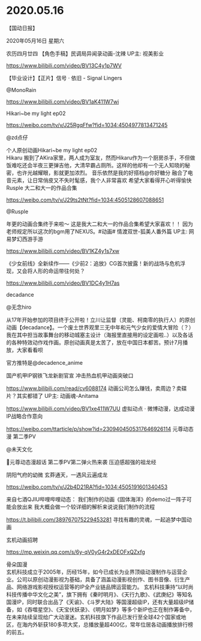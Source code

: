 # 2020.05.16


【国动日报】

2020年05月16日  星期六

农历四月廿四
【角色手稿】民调局异闻录动画-沈辣 UP主: 视美影业

https://www.bilibili.com/video/BV13C4y1p7WV



【毕业设计】【正片】信号 · 依旧 - Signal Lingers

@MonoRain

https://www.bilibili.com/video/BV1aK411W7wi


Hikari~be my light  ep02

https://weibo.com/tv/v/J25RgqFfw?fid=1034:4504977813471245  

@zd点仔                            

个人原创动画Hikari~be my light  ep02     
Hikaru 搬到了AKira家里，两人成为室友，然而Hikaru作为一个厨房杀手，不但做饭难吃还会半夜三更弹吉他，大清早霸占厕所。这样的他却有一个无人知晓的秘密，也许光越耀眼，影就更加浓烈。
音乐依然是我的好搭档@你好糖分  融合了电音元素，让日常俏皮又不失时髦感，我个人非常喜欢 希望大家看得开心听得愉快
Rusple  大二和大一的作品合集

https://weibo.com/tv/v/J29ts2tNt?fid=1034:4505128607088651

@Rusple  

年更的动画合集终于来啦～
这是我大二和大一的作品合集希望大家喜欢！！
因为老师规定所以这次的bgm用了NEXUS。#动画#
情渡双世-狐美人番外篇 UP主: 网易梦幻西游手游

https://www.bilibili.com/video/BV1KZ4y1s7xw

 
《少女前线》全新续作——《少前2：追放》CG首次披露！新的战场与危机浮现，又会将人形的命运带往何处？ 

https://www.bilibili.com/video/BV1DC4y1H7as


decadance

@无念hiro                            

从17年开始参加的项目终于公开啦！立川让监督（灵能、柯南零的执行人）的原创动画【decadance】。一个废土世界观里三无中年和元气少女的爱情大冒险（？）我在其中担当故事舞台的移动城塞主设计（海报里直接用的设定画啦..）以及各话的各种特效动作戏作画。原创动画真是太苦了，放在中国日本都苦。预计7月播放，大家看看呗

官方推特是@decadence_anime


 国产机甲IP钢铁飞龙新剧官宣 冲击热血机甲动画突破口

https://www.bilibili.com/read/cv6088174
动画公司怎么赚钱，卖周边？卖碟片？其实都错了 UP主: 动画魂-Anitama

https://www.bilibili.com/video/BV1xe411W7UU
虚拟动点 · 微博动漫，达成动漫IP战略合作意向

https://weibo.com/ttarticle/p/show?id=2309404505317646926114
元尊动态漫  第二季PV

@未天文化                            

元尊动态漫超话 第二季PV第二弹火热来袭
压迫感超强的祖龙经

阴阳气府的幼微
玄莽通天，一遇风云遍成龙

https://weibo.com/tv/v/J2b4D21RA?fid=1034:4505191601340453

来自七酒QJIU哔哩哔哩动态： 我们制作的动画《固体海洋》的demo过一阵子可能会放出来
我大概会做一个较详细的解析来说说我们制作的流程

https://t.bilibili.com/389767075229453281
寻找有趣的灵魂，一起追梦中国动画

玄机动画招聘

https://mp.weixin.qq.com/s/6y-qV0yG4r2xDEOFxQZxfg

骨朵国漫  
玄机科技成立于2005年，历经15年，如今已成长为业界顶级动漫制作与运营企业。公司以原创动漫影视为基础，具备了涵盖动漫影视创作、图书音像、衍生产品、网络游戏影视授权运营等的IP全产业链品牌运营能力。
玄机科技秉持“以时尚科技传播中华文化之美”，旗下拥有《秦时明月》、《天行九歌》、《武庚纪》等知名国漫IP，同时联合出品了《天谕》、《斗罗大陆》等国漫超级IP，还有大量超级IP储备，如《吞噬星空》、《天宝伏妖录》、《明月如梦》等多个新IP也正在制作筹备中，在未来陆续呈现给广大动漫迷。玄机科技旗下作品已发行至全球42个国家或地区，在海内外斩获180多项大奖，总播放量超400亿，常年位居各动画播放排行榜的前五。 